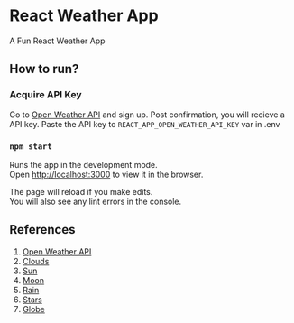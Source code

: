 # React Weather App

A Fun React Weather App

## How to run?

### Acquire API Key
Go to [Open Weather API](https://openweathermap.org/) and sign up. Post confirmation, you will recieve a API key. Paste the API key to `REACT_APP_OPEN_WEATHER_API_KEY` var in .env

### `npm start`

Runs the app in the development mode.\
Open [http://localhost:3000](http://localhost:3000) to view it in the browser.

The page will reload if you make edits.\
You will also see any lint errors in the console.

## References

1. [Open Weather API](https://openweathermap.org/)
2. [Clouds](https://codepen.io/antonioescudero/pen/zrxGve)
3. [Sun](https://codepen.io/irshadav/pen/bfplK)
4. [Moon](https://www.geeksforgeeks.org/how-to-draw-a-half-moon-using-html-and-css/)
5. [Rain](https://codepen.io/arickle/pen/XKjMZY)
6. [Stars](https://codepen.io/WebSonick/pen/vjmgu)
7. [Globe](https://codepen.io/frontendcharts/pen/EpEgox)